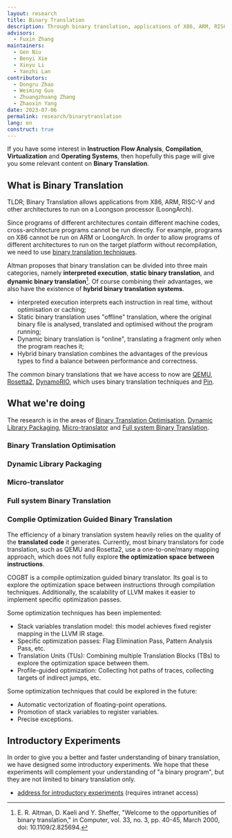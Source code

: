 ```yaml
---
layout: research
title: Binary Translation
description: Through binary translation, applications of X86, ARM, RISC-V and other architectures are run on the Loongson processor. Combining hardware innovations in instruction set and processor design to achieve an efficient binary translation system that combines dynamic and static, software and hardware, seeking a breakthrough in both efficiency and completeness of the binary translation system.
advisors:
  - Fuxin Zhang
maintainers:
  - Gen Niu
  - Benyi Xie
  - Xinyu Li
  - Yanzhi Lan
contributors:
  - Dongru Zhao
  - Weiming Guo
  - Zhuangzhuang Zhang
  - Zhaoxin Yang
date: 2023-07-06
permalink: research/binarytranslation
lang: en
construct: true
---
```


If you have some interest in **Instruction Flow Analysis**, **Compilation**, **Virtualization** and **Operating Systems**, then hopefully this page will give you some relevant content on **Binary Translation**.

## What is Binary Translation

TLDR; Binary Translation allows applications from X86, ARM, RISC-V and other architectures to run on a Loongson processor (LoongArch).

Since programs of different architectures contain different machine codes, cross-architecture programs cannot be run directly. For example, programs on X86 cannot be run on ARM or LoongArch.
In order to allow programs of different architectures to run on the target platform without recompilation, we need to use [binary translation techniques](https://en.wikipedia.org/wiki/Binary_translation).

Altman proposes that binary translation can be divided into three main categories, namely **interpreted execution**, **static binary translation**, and **dynamic binary translation**[^1]. Of course combining their advantages, we also have the existence of **hybrid binary translation systems**.

* interpreted execution interprets each instruction in real time, without optimisation or caching;
* Static binary translation uses "offline" translation, where the original binary file is analysed, translated and optimised without the program running;
* Dynamic binary translation is "online", translating a fragment only when the program reaches it;
* Hybrid binary translation combines the advantages of the previous types to find a balance between performance and correctness.

[^1]: E. R. Altman, D. Kaeli and Y. Sheffer, "Welcome to the opportunities of binary translation," in Computer, vol. 33, no. 3, pp. 40-45, March 2000, doi: 10.1109/2.825694.

The common binary translations that we have access to now are [QEMU](https://www.qemu.org/), [Rosetta2](https://support.apple.com/zh-cn/HT211861), [DynamoRIO](https://dynamorio.org/), which uses binary translation techniques and [Pin](https://www.intel.cn/content/www/cn/zh/developer/articles/tool/pin-a-dynamic-binary-instrumentation-tool.html).

## What we're doing

The research is in the areas of [Binary Translation Optimisation](#binary-translation-optimisation), [Dynamic Library Packaging](#dynamic-library-packaging), [Micro-translator](#micro-translator) and [Full system Binary Translation](#full-system-binary-translation).

### Binary Translation Optimisation

### Dynamic Library Packaging

### Micro-translator

### Full system Binary Translation

### Complie Optimization Guided Binary Translation
The efficiency of a binary translation system heavily relies on the quality of the **translated code** it generates.
Currently, most binary translators for code translation, such as QEMU and Rosetta2, use a one-to-one/many mapping approach, which does not fully explore **the optimization space between instructions**.

COGBT is a compile optimization guided binary translator. 
Its goal is to explore the optimization space between instructions through compilation techniques.
Additionally, the scalability of LLVM makes it easier to implement specific optimization passes.

Some optimization techniques has been implemented:
- Stack variables translation model: this model achieves fixed register mapping in the LLVM IR stage.
- Specific optimization passes: Flag Elimination Pass, Pattern Analysis Pass, etc.
- Translation Units (TUs): Combining multiple Translation Blocks (TBs) to explore the optimization space between them.
- Profile-guided optimization: Collecting hot paths of traces, collecting targets of indirect jumps, etc.

Some optimization techniques that could be explored in the future:
- Automatic vectorization of floating-point operations.
- Promotion of stack variables to register variables.
- Precise exceptions.

## Introductory Experiments

In order to give you a better and faster understanding of binary translation, we have designed some introductory experiments.
We hope that these experiments will complement your understanding of "a binary program", but they are not limited to binary translation only.

* [address for introductory experiments](http://172.17.103.58/lanyanzhi/LAT-Guide) (requires intranet access)
